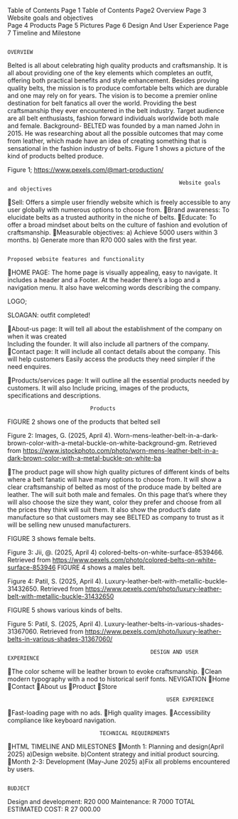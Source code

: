 Table of Contents
Page 1	Table of Contents
Page2	Overview
Page 3	Website goals and objectives    
Page 4	Products
Page 5	Pictures
Page 6	Design And User Experience
Page 7	Timeline and Milestone



                                                                   OVERVIEW
Belted is all about celebrating high quality products and craftsmanship. It is all about providing one of the key elements which completes an outfit, offering both practical benefits and style enhancement. Besides proving quality belts, the mission is to produce comfortable belts which are durable and one may rely on for years. The vision is to become a premier online destination for belt fanatics all over the world. Providing the best craftsmanship they ever encountered in the belt industry. Target audience are all belt enthusiasts, fashion forward individuals worldwide both male and female. Background- BELTED was founded by a man named John in 2015. He was researching about all the possible outcomes that may come from leather, which made have an idea of creating something that is sensational in the fashion industry of belts.
Figure 1 shows a picture of the kind of products belted produce.

Figure 1; https://www.pexels.com/@mart-production/






                                                          Website goals and objectives    
Sell: Offers a simple user friendly website which is freely accessible to any user globally with numerous options to choose from.
Brand awareness: To elucidate belts as a trusted authority in the niche of belts.
Educate: To offer a broad mindset about belts on the culture of fashion and evolution of craftsmanship.
Measurable objectives: a) Achieve 5000 users within 3 months. 
                                            b) Generate more than R70 000 sales with the first year.


                                                                              Proposed website features and functionality
HOME PAGE: The home page is visually appealing, easy to navigate. It includes a header and a 
                         Footer. At the header there’s a logo and a navigation menu. 
                           It also have welcoming words describing the company.
 

LOGO;







SLOAGAN: outfit completed!

About-us page: It will tell all about the establishment of the company on when it was created  
                            Including the founder. It will also include all partners of the company.
Contact page: It will include all contact details about the company. This will help customers 
                          Easily access the products they need simpler if the need enquires.




Products/services page: It will outline all the essential products needed by customers. It will also
                                            Include pricing, images of the products, specifications and descriptions.


                              Products
FIGURE 2 shows one of the products that belted sell

Figure 2: Images, G. (2025, April 4). Worn-mens-leather-belt-in-a-dark-brown-color-with-a-metal-buckle-on-white-background-gm. Retrieved from https://www.istockphoto.com/photo/worn-mens-leather-belt-in-a-dark-brown-color-with-a-metal-buckle-on-white-ba


The product page will show high quality pictures of different kinds of belts where a belt fanatic will have many options to choose from. It will show a clear craftsmanship of belted as most of the produce made by belted are leather. The will suit both male and females. On this page that’s where they will also choose the size they want, color they prefer and choose from all the prices they think will suit them. It also show the product’s date manufacture so that customers may see BELTED as company to trust as it will be selling new unused manufacturers.




FIGURE 3 shows female belts.

Figure 3: Jii, @. (2025, April 4) colored-belts-on-white-surface-8539466. Retrieved from https://www.pexels.com/photo/colored-belts-on-white-surface-853946
FIGURE 4 shows a males belt.

Figure 4: Patil, S. (2025, April 4). Luxury-leather-belt-with-metallic-buckle-31432650. Retrieved from https://www.pexels.com/photo/luxury-leather-belt-with-metallic-buckle-31432650

FIGURE 5 shows various kinds of belts.

Figure 5: Patil, S. (2025, April 4). Luxury-leather-belts-in-various-shades-31367060. Retrieved from https://www.pexels.com/photo/luxury-leather-belts-in-various-shades-31367060/


                                                 DESIGN AND USER EXPERIENCE
The color scheme will be leather brown to evoke craftsmanship.
Clean modern typography with a nod to historical serif fonts.
NEVIGATION
Home
Contact
About us
Product
Store

                                                      USER EXPERIENCE
Fast-loading page with no ads.
High quality images.
Accessibility compliance like keyboard navigation.


                                 TECHNICAL REQUIREMENTS
HTML
                                                               TIMELINE AND MILESTONES
Month 1: Planning and design(April 2025)
a)Design website.
b)Content strategy and initial product sourcing. 
Month 2-3: Development (May-June 2025)
a)Fix all problems encountered by users.

                                                                           BUDJECT
Design and development: R20 000
Maintenance: R 7000
TOTAL ESTIMATED COST: R 27 000.00 

